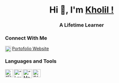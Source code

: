 <h1 align="center"> Hi 👋, I'm <a href="https://www.youtube.com/channel/UC0FD2apauvegCcsvqIBceLA?sub_confirmation=1">Kholil !</a></h1>
<h3 align="center">A Lifetime Learner</h3>

### Connect With Me
<img align="left" alt="portofolio" width="20px" src="https://kholilrnm.vercel.app/favicon.png" /><a href="https://kholilrnm.vercel.app/">Portofolio Website</a>

### Languages and Tools
<img align="left" alt=“Flutter” width="26px" src="https://www.vectorlogo.zone/logos/flutterio/flutterio-icon.svg" />
<img align="left" alt=“Laravel” width="27px" src="https://www.vectorlogo.zone/logos/laravel/laravel-icon.svg" />
<img align="left" alt=“MongoDB” width="29px" src="https://www.vectorlogo.zone/logos/mongodb/mongodb-icon.svg" />
<img align="left" alt=“VsCode” width="26px" src="https://www.vectorlogo.zone/logos/visualstudio_code/visualstudio_code-icon.svg" />
